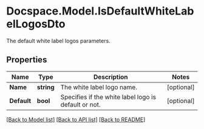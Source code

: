 # Docspace.Model.IsDefaultWhiteLabelLogosDto
The default white label logos parameters.

## Properties

Name | Type | Description | Notes
------------ | ------------- | ------------- | -------------
**Name** | **string** | The white label logo name. | [optional] 
**Default** | **bool** | Specifies if the white label logo is default or not. | [optional] 

[[Back to Model list]](../README.md#documentation-for-models) [[Back to API list]](../README.md#documentation-for-api-endpoints) [[Back to README]](../README.md)

